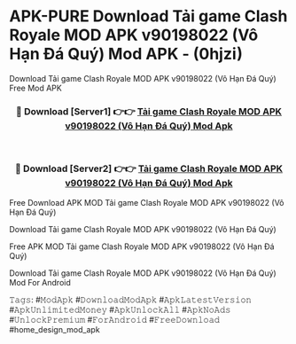 # APK-PURE Download Tải game Clash Royale MOD APK v90198022 (Vô Hạn Đá Quý) Mod APK - (0hjzi)
Download Tải game Clash Royale MOD APK v90198022 (Vô Hạn Đá Quý) Free Mod APK

<div align="center">
<h3>🔴 Download [Server1] 👉👉 <a href="https://apk-comot.site?title=Tải_game_Clash_Royale_MOD_APK_v90198022_(Vô_Hạn_Đá_Quý)">Tải game Clash Royale MOD APK v90198022 (Vô Hạn Đá Quý) Mod Apk</a></h3><br>

<h3>🔴 Download [Server2] 👉👉 <a href="https://apk-comot.site?title=Tải_game_Clash_Royale_MOD_APK_v90198022_(Vô_Hạn_Đá_Quý)">Tải game Clash Royale MOD APK v90198022 (Vô Hạn Đá Quý) Mod Apk</a></h3>
</div>


Free Download APK MOD Tải game Clash Royale MOD APK v90198022 (Vô Hạn Đá Quý)

Download Tải game Clash Royale MOD APK v90198022 (Vô Hạn Đá Quý) 

Free APK MOD Tải game Clash Royale MOD APK v90198022 (Vô Hạn Đá Quý) 

Download Tải game Clash Royale MOD APK v90198022 (Vô Hạn Đá Quý) Mod For Android

𝚃𝚊𝚐𝚜: #𝙼𝚘𝚍𝙰𝚙𝚔 #𝙳𝚘𝚠𝚗𝚕𝚘𝚊𝚍𝙼𝚘𝚍𝙰𝚙𝚔 #𝙰𝚙𝚔𝙻𝚊𝚝𝚎𝚜𝚝𝚅𝚎𝚛𝚜𝚒𝚘𝚗 #𝙰𝚙𝚔𝚄𝚗𝚕𝚒𝚖𝚒𝚝𝚎𝚍𝙼𝚘𝚗𝚎𝚢 #𝙰𝚙𝚔𝚄𝚗𝚕𝚘𝚌𝚔𝙰𝚕𝚕 #𝙰𝚙𝚔𝙽𝚘𝙰𝚍𝚜 #𝚄𝚗𝚕𝚘𝚌𝚔𝙿𝚛𝚎𝚖𝚒𝚞𝚖 #𝙵𝚘𝚛𝙰𝚗𝚍𝚛𝚘𝚒𝚍 #𝙵𝚛𝚎𝚎𝙳𝚘𝚠𝚗𝚕𝚘𝚊𝚍 #home_design_mod_apk